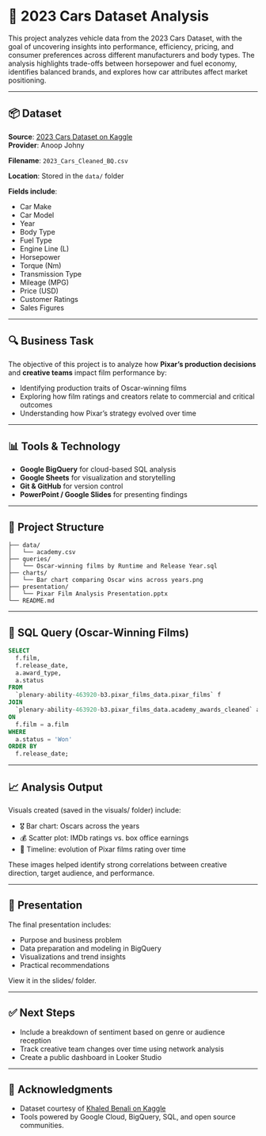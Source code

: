 # 🚗 2023 Cars Dataset Analysis

This project analyzes vehicle data from the 2023 Cars Dataset, with the goal of uncovering insights into performance, efficiency, pricing, and consumer preferences across different manufacturers and body types. The analysis highlights trade-offs between horsepower and fuel economy, identifies balanced brands, and explores how car attributes affect market positioning.

---

## 📦 Dataset

**Source**: [2023 Cars Dataset on Kaggle](https://www.kaggle.com/datasets/anoopjohny/2023-cars-dataset)  
**Provider**: Anoop Johny 

**Filename**: `2023_Cars_Cleaned_BQ.csv`

**Location**: Stored in the `data/` folder

**Fields include**:
- Car Make
- Car Model
- Year
- Body Type
- Fuel Type
- Engine Line (L)
- Horsepower
- Torque (Nm)
- Transmission Type
- Mileage (MPG)
- Price (USD)
- Customer Ratings
- Sales Figures

---

## 🔍 Business Task

The objective of this project is to analyze how **Pixar’s production decisions** and **creative teams** impact film performance by:

- Identifying production traits of Oscar-winning films
- Exploring how film ratings and creators relate to commercial and critical outcomes
- Understanding how Pixar’s strategy evolved over time

---

## 📊 Tools & Technology

- **Google BigQuery** for cloud-based SQL analysis
- **Google Sheets** for visualization and storytelling
- **Git & GitHub** for version control
- **PowerPoint / Google Slides** for presenting findings

---

## 📁 Project Structure

```plaintext
├── data/                
│   └── academy.csv
├── queries/            
│   └── Oscar-winning films by Runtime and Release Year.sql
├── charts/              
│   └── Bar chart comparing Oscar wins across years.png
├── presentation/        
│   └── Pixar Film Analysis Presentation.pptx
└── README.md
```

---

## 🧮 SQL Query (Oscar-Winning Films)

```sql
SELECT 
  f.film,
  f.release_date,
  a.award_type,
  a.status
FROM 
  `plenary-ability-463920-b3.pixar_films_data.pixar_films` f
JOIN 
  `plenary-ability-463920-b3.pixar_films_data.academy_awards_cleaned` a
ON 
  f.film = a.film
WHERE 
  a.status = 'Won'
ORDER BY 
  f.release_date;
```

---

## 📈 Analysis Output
Visuals created (saved in the visuals/ folder) include:
- 🎖️ Bar chart: Oscars across the years
- 💰 Scatter plot: IMDb ratings vs. box office earnings
- 📅 Timeline: evolution of Pixar films rating over time

These images helped identify strong correlations between creative direction, target audience, and performance.

---

## 🧾 Presentation
The final presentation includes:
- Purpose and business problem
- Data preparation and modeling in BigQuery
- Visualizations and trend insights
- Practical recommendations

View it in the slides/ folder.

---

## ✅ Next Steps
- Include a breakdown of sentiment based on genre or audience reception
- Track creative team changes over time using network analysis
- Create a public dashboard in Looker Studio

---

## 🙌 Acknowledgments
- Dataset courtesy of [Khaled Benali on Kaggle](https://www.kaggle.com/datasets/khaledxbenali/data-on-all-pixar-films-1995-2024)
- Tools powered by Google Cloud, BigQuery, SQL, and open source communities.
